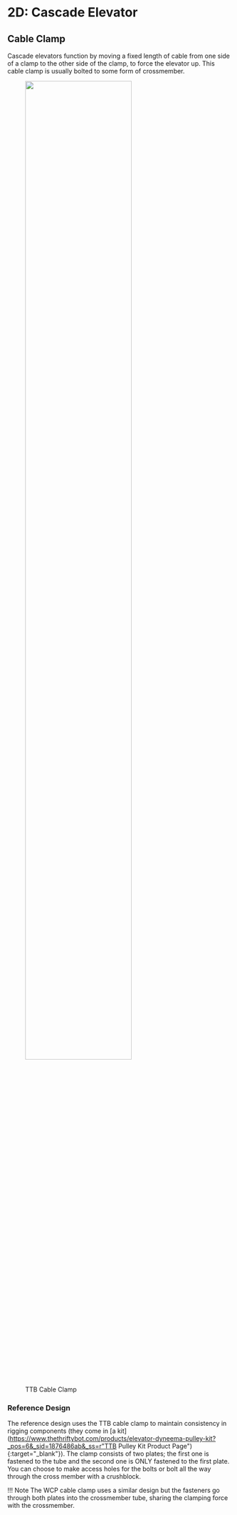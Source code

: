 # 2D: Cascade Elevator

## Cable Clamp

Cascade elevators function by moving a fixed length of cable from one side of a clamp to the other side of the clamp, to force the elevator up. This cable clamp is usually bolted to some form of crossmember. 

<figure markdown="span">
    <img src="/img/learning-course/stage2-elevator/cable-clamp.webp" style="width:75%" data-description="TTB Cable Clamp">
    <figcaption>TTB Cable Clamp</figcaption>
</figure>

### Reference Design

The reference design uses the TTB cable clamp to maintain consistency in rigging components (they come in [a kit](https://www.thethriftybot.com/products/elevator-dyneema-pulley-kit?_pos=6&_sid=1876486ab&_ss=r"TTB Pulley Kit Product Page"){:target="_blank"}). The clamp consists of two plates; the first one is fastened to the tube and the second one is ONLY fastened to the first plate. You can choose to make access holes for the bolts or bolt all the way through the cross member with a crushblock.

!!! Note 
    The WCP cable clamp uses a similar design but the fasteners go through both plates into the crossmember tube, sharing the clamping force with the crossmember.

<br>